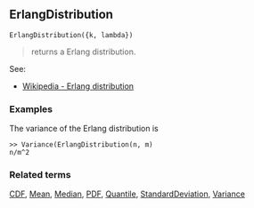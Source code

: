 ## ErlangDistribution

```
ErlangDistribution({k, lambda})
```

> returns a Erlang distribution.
    
See:  
* [Wikipedia - Erlang distribution](https://en.wikipedia.org/wiki/Erlang_distribution)
 
### Examples

The variance of the Erlang distribution is

```
>> Variance(ErlangDistribution(n, m)
n/m^2
```

### Related terms 
[CDF](CDF.md), [Mean](Mean.md), [Median](Mean.md), [PDF](PDF.md), [Quantile](Quantile.md), [StandardDeviation](StandardDeviation.md), [Variance](Variance.md) 